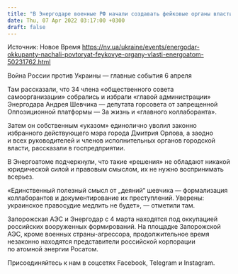 ```yaml
---
title: "В Энергодаре военные РФ начали создавать фейковые органы власти. Законных чиновников «уволили»"
date: Thu, 07 Apr 2022 03:17:00 +0300
draft: false
---
```

Источник: Новое Время https://nv.ua/ukraine/events/energodar-okkupanty-nachali-povtoryat-feykovye-organy-vlasti-energoatom-50231762.html


Война России против Украины — главные события 6 апреля

Там рассказали, что 34 члена «общественного совета самоорганизации» собрались и избрали «главой администрации» Энергодара Андрея Шевчика — депутата горсовета от запрещенной Оппозиционной платформы — За жизнь и «главного коллаборанта».

Затем он собственным «указом» единолично уволил законно избранного действующего мэра города Дмитрия Орлова, а заодно и всех руководителей и членов исполнительных органов городской власти, рассказали в госпредприятии.

В Энергоатоме подчеркнули, что такие «решения» не обладают никакой юридической силой и правовым смыслом, их не нужно воспринимать всерьез.

«Единственный полезный смысл от „деяний“ шевчика — формализация коллаборантов и документирование их преступлений. Уверены: украинское правосудие медлить не будет», — отметили там.

Запорожская АЭС и Энергодар с 4 марта находятся под оккупацией российских вооруженных формирований. На площадке Запорожской АЭС, кроме военных страны-агрессора, продолжительное время незаконно находятся представители российской корпорации по атомной энергии Росатом.

Присоединяйтесь к нам в соцсетях Facebook, Telegram и Instagram.
